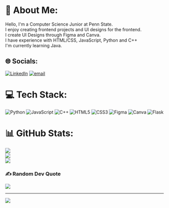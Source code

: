 # 💫 About Me:
Hello, I'm a Computer Science Junior at Penn State.<br>I enjoy creating frontend projects and UI designs for the frontend.<br>I create UI Designs through Figma and Canva.<br>I have experience with HTML/CSS, JavaScript, Python and C++<br>I'm currently learning Java.<br>


## 🌐 Socials:
[![LinkedIn](https://img.shields.io/badge/LinkedIn-%230077B5.svg?logo=linkedin&logoColor=white)](https://linkedin.com/in/wilson-quilli) [![email](https://img.shields.io/badge/Email-D14836?logo=gmail&logoColor=white)](mailto:wilo240105@gmail.com) 

# 💻 Tech Stack:
![Python](https://img.shields.io/badge/python-3670A0?style=for-the-badge&logo=python&logoColor=ffdd54) ![JavaScript](https://img.shields.io/badge/javascript-%23323330.svg?style=for-the-badge&logo=javascript&logoColor=%23F7DF1E) ![C++](https://img.shields.io/badge/c++-%2300599C.svg?style=for-the-badge&logo=c%2B%2B&logoColor=white) ![HTML5](https://img.shields.io/badge/html5-%23E34F26.svg?style=for-the-badge&logo=html5&logoColor=white) ![CSS3](https://img.shields.io/badge/css3-%231572B6.svg?style=for-the-badge&logo=css3&logoColor=white) ![Figma](https://img.shields.io/badge/figma-%23F24E1E.svg?style=for-the-badge&logo=figma&logoColor=white) ![Canva](https://img.shields.io/badge/Canva-%2300C4CC.svg?style=for-the-badge&logo=Canva&logoColor=white) ![Flask](https://img.shields.io/badge/flask-%23000.svg?style=for-the-badge&logo=flask&logoColor=white)
# 📊 GitHub Stats:
![](https://github-readme-stats.vercel.app/api?username=wilsonquilli&theme=dark&hide_border=false&include_all_commits=false&count_private=false)<br/>
![](https://nirzak-streak-stats.vercel.app/?user=wilsonquilli&theme=dark&hide_border=false)<br/>
![](https://github-readme-stats.vercel.app/api/top-langs/?username=wilsonquilli&theme=dark&hide_border=false&include_all_commits=false&count_private=false&layout=compact)

### ✍️ Random Dev Quote
![](https://quotes-github-readme.vercel.app/api?type=horizontal&theme=radical)

---
[![](https://visitcount.itsvg.in/api?id=wilsonquilli&icon=0&color=0)](https://visitcount.itsvg.in)

<!-- Proudly created with GPRM ( https://gprm.itsvg.in ) -->
